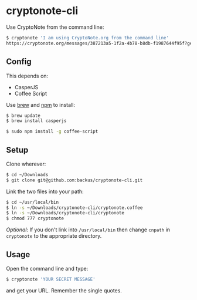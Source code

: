 cryptonote-cli
==============

Use CryptoNote from the command line:

```bash
$ cryptonote 'I am using CryptoNote.org from the command line'
https://cryptonote.org/messages/387213a5-1f2a-4b78-b8db-f1987644f95f?gen_password=hhIttjzTGeDnQc6vcfsdbo4WXirSBbAt
```

Config
------

This depends on:

 * CasperJS
 * Coffee Script

Use [brew](http://brew.sh/) and [npm](https://npmjs.org/) to install:

```bash
$ brew update
$ brew install casperjs
```

```bash
$ sudo npm install -g coffee-script
```

Setup
-----

Clone wherever:

```bash
$ cd ~/Downloads
$ git clone git@github.com:backus/cryptonote-cli.git
```

Link the two files into your path:

```bash
$ cd ~/usr/local/bin
$ ln -s ~/Downloads/cryptonote-cli/cryptonote.coffee
$ ln -s ~/Downloads/cryptonote-cli/cryptonote
$ chmod 777 cryptonote
```

*Optional*: If you don't link into `/usr/local/bin` then change `cnpath` in `cryptonote` to the appropriate directory.

Usage
-----

Open the command line and type:

```bash
$ cryptonote 'YOUR SECRET MESSAGE'
```

and get your URL. Remember the single quotes.